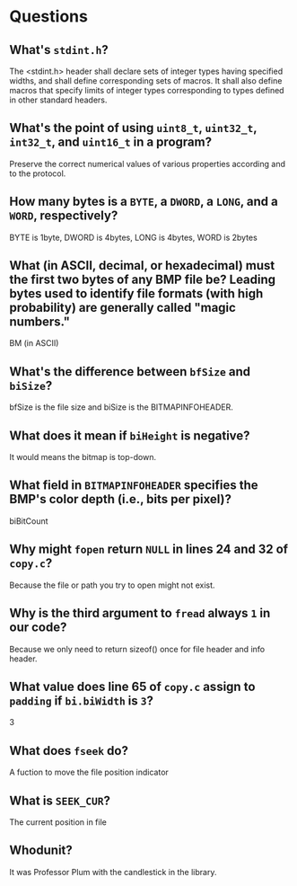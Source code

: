 # Questions

## What's `stdint.h`?

The <stdint.h> header shall declare sets of integer types having specified widths, and shall define corresponding sets of macros. It shall also define macros that specify limits of integer types corresponding to types defined in other standard headers.

## What's the point of using `uint8_t`, `uint32_t`, `int32_t`, and `uint16_t` in a program?

Preserve the correct numerical values of various properties according and to the protocol.

## How many bytes is a `BYTE`, a `DWORD`, a `LONG`, and a `WORD`, respectively?

BYTE is 1byte, DWORD is 4bytes, LONG is 4bytes, WORD is 2bytes

## What (in ASCII, decimal, or hexadecimal) must the first two bytes of any BMP file be? Leading bytes used to identify file formats (with high probability) are generally called "magic numbers."

BM (in ASCII)

## What's the difference between `bfSize` and `biSize`?

bfSize is the file size and biSize is the BITMAPINFOHEADER.

## What does it mean if `biHeight` is negative?

It would means the bitmap is top-down.

## What field in `BITMAPINFOHEADER` specifies the BMP's color depth (i.e., bits per pixel)?

biBitCount

## Why might `fopen` return `NULL` in lines 24 and 32 of `copy.c`?

Because the file or path you try to open might not exist.

## Why is the third argument to `fread` always `1` in our code?

Because we only need to return sizeof() once for file header and info header.

## What value does line 65 of `copy.c` assign to `padding` if `bi.biWidth` is `3`?

3

## What does `fseek` do?

A fuction to move the file position indicator

## What is `SEEK_CUR`?

The current position in file

## Whodunit?

It was Professor Plum with the candlestick in the library.
